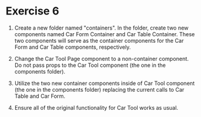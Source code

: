 # Exercise 6

1. Create a new folder named "containers". In the folder, create two new components named Car Form Container and Car Table Container. These two components will serve as the container components for the Car Form and Car Table components, respectively.

2. Change the Car Tool Page component to a non-container component. Do not pass props to the Car Tool component (the one in the components folder).

3. Utilize the two new container components inside of Car Tool component (the one in the components folder) replacing the current calls to Car Table and Car Form. 

4. Ensure all of the original functionality for Car Tool works as usual.

